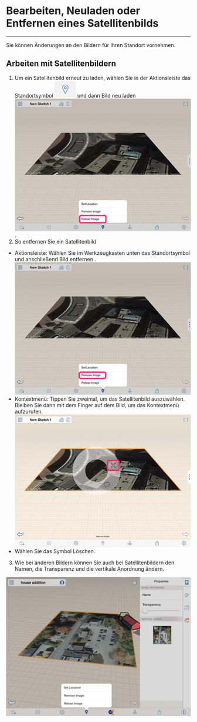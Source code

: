 

# Bearbeiten, Neuladen oder Entfernen eines Satellitenbilds

---

Sie können Änderungen an den Bildern für Ihren Standort vornehmen.

## Arbeiten mit Satellitenbildern

1. Um ein Satellitenbild erneut zu laden, wählen Sie in der Aktionsleiste das Standortsymbol ![](Images/GUID-45268F36-37CA-468C-B326-9DB28FFA5534-low.png) und dann Bild neu laden ![](Images/GUID-59396DE7-41CB-4E6B-AFCB-2CA6C6D316D5-low.png).
2. So entfernen Sie ein Satellitenbild
* Aktionsleiste: Wählen Sie im Werkzeugkasten unten das Standortsymbol und anschließend Bild entfernen .![](Images/GUID-C961FA19-4F1E-48B9-AA38-F6492D3B963F-low.png)
* Kontextmenü: Tippen Sie zweimal, um das Satellitenbild auszuwählen. Bleiben Sie dann mit dem Finger auf dem Bild, um das Kontextmenü aufzurufen. ![](Images/GUID-A3369AD7-7AB9-4BFE-8B95-CF10DA1C2095-low.png)
* Wählen Sie das Symbol Löschen.

3. Wie bei anderen Bildern können Sie auch bei Satellitenbildern den Namen, die Transparenz und die vertikale Anordnung ändern.

![](Images/GUID-023460E8-15CB-4931-AC05-346A47F57602-low.png)

